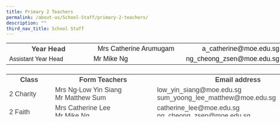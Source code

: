```yaml
---
title: Primary 2 Teachers
permalink: /about-us/School-Staff/primary-2-teachers/
description: ""
third_nav_title: School Staff
---
```

<table class="iveo_table ives_tab_simple ive_eobj_center" style="width: 785.362px; height: 67px;">

<tbody>

<tr>

<th style="width: 230px;"><font size="4"><font color="#444444">Year Head</font></font></th>

<th style="width: 247px;"><font size="4" face="arial, sans-serif"><span style="font-weight: normal;">Mrs Catherine Arumugam</span></font></th>

<th style="width: 308px;"><font face="arial, sans-serif"><span style="font-weight: normal;"><font size="4">a_catherine@moe.edu.sg</font></span><span style="font-weight: 500;"></span></font></th>

</tr>

<tr>

<td><font face="arial, sans-serif">Assistant Year Head</font></td>

<td><font face="arial, sans-serif" size="4">Mr Mike Ng</font></td>

<td><font face="arial, sans-serif"> <font size="4">ng_cheong_zsen@moe.edu.sg</font></font></td>

</tr>

</tbody>

</table>

<table class="iveo_table ives_tab_simple ive_eobj_center" style="width: 843.862px; height: 113px;">

<tbody>

<tr>

<th style="width: 112px;"><font size="4" color="#444444" face="arial, sans-serif">Class</font></th>

<th style="width: 281px;"><font size="4" color="#444444" face="arial, sans-serif">Form Teachers</font></th>

<th style="width: 301px;"><font size="4" color="#444444" face="arial, sans-serif">Email address</font></th>

</tr>

<tr>

<td><font size="4" color="#444444" face="arial, sans-serif">2 Charity</font></td>

<td><font size="4" color="#444444" face="arial, sans-serif"><span lang="EN-SG" style="line-height: 107%;"></span><span lang="EN-SG" class="">Mrs Ng-Low Yin Siang</span>  
<span lang="EN-SG" style="line-height: 107%;"></span><span lang="EN-SG" class=""><br>Mr Matthew Sum</span>  
</font></td>

<td><font size="4" color="#444444" face="arial, sans-serif"><span lang="EN-SG" style="line-height: 107%;"></span>low_yin_siang@moe.edu.sg  
sum_yoong_lee_matthew@moe.edu.sg  
</font></td>

</tr>

<tr>

<td><font size="4" color="#444444" face="arial, sans-serif">2 Faith</font></td>

<td><font size="4" color="#444444" face="arial, sans-serif"><span lang="EN-SG" class="">Mrs Catherine Lee</span>  
<br>Mr Mike Ng  
</font></td>

<td><font size="4" color="#444444" face="arial, sans-serif">catherine_lee@moe.edu.sg  
ng_cheong_zsen@moe.edu.sg  
</font></td>

</tr>

<tr>

<td><font size="4" color="#444444" face="arial, sans-serif">2 Grace</font></td>

<td><font size="4" color="#444444" face="arial, sans-serif">Mrs Charn Ve' Joy  
<br>Mdm Kunasuntari  
</font></td>

<td><font size="4" color="#444444" face="arial, sans-serif">ong_ve_joy@moe.edu.sg  
<br>kunasuntari_marimuthu@moe.edu.sg  
</font></td>

</tr>

<tr>

<td><font size="4" color="#444444" face="arial, sans-serif">2 Hope</font></td>

<td><font size="4" color="#444444" face="arial, sans-serif"><span lang="EN-SG" class="">Mrs Khairiyanie Aziz</span>  
<br>Mdm Lu Yangfan  
</font></td>

<td><font size="4" color="#444444" face="arial, sans-serif"><span lang="EN-SG" style="line-height: 107%;"></span>khairiyanie_abdul_aziz@moe.edu.sg  
lu_yangfan@moe.edu.sg  
</font></td>

</tr>

<tr>

<td><font size="4" color="#444444" face="arial, sans-serif">2 Joy</font></td>

<td><font size="4" color="#444444" face="arial, sans-serif">Mrs Pauline Leong  
<span lang="EN-SG" style="line-height: 15.6933px;"></span><span lang="EN-SG" class=""><br>Mdm Ruzanna Supar</span></font></td>

<td><font size="4" color="#444444" face="arial, sans-serif">ho_soo_khim@moe.edu.sg  
ruzanna_supar@moe.edu.sg  
</font></td>

</tr>

<tr>

<td><font size="4" color="#444444" face="arial, sans-serif">2 Love</font></td>

<td><font size="4" color="#444444" face="arial, sans-serif">Mr Melvin Ow  
<br>Mrs Ong-Chia Peishan  
<span lang="EN-SG" class=""></span></font></td>

<td><font size="4" color="#444444" face="arial, sans-serif">ow_weng_wai_melvin@moe.edu.sg  
chia_peishan@moe.edu.sg  
</font></td>

</tr>

<tr>

<td><font size="4" color="#444444" face="arial, sans-serif">2 Patience  

</font></td>

<td><font size="4" color="#444444" face="arial, sans-serif"><span lang="EN-SG" class=""></span>Ms Wulan  
<br>Ms Koh Seok Hui  
<span lang="EN-SG" class=""></span></font></td>

<td><font size="4" color="#444444" face="arial, sans-serif"><span lang="EN-SG" style="line-height: 107%;"></span>wulandari_sukma_muhammad_rahiman@moe.edu.sg  
koh_seok_hui@moe.edu.sg  
</font></td>

</tr>

<tr>

<td><font size="4" color="#444444" face="arial, sans-serif">2 Wisdom</font></td>

<td><font size="4" color="#444444" face="arial, sans-serif">Mdm Loo Kum Yok  
<br>Mdm Zhang Fu Lei  
</font></td>

<td><font color="#444444" face="arial, sans-serif"><font size="4">loo_kum_yok@moe.edu.sg  
</font><font size="4"><br>zhang_fulei@moe.edu.sg</font></font>  
</td>

</tr>

</tbody>

</table>
